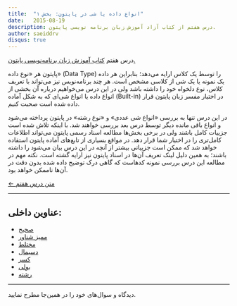 ```yaml
---
title:  "انواع داده یا شی در پایتون: بخش ۱"
date:   2015-08-19
description: درس هفتم از کتاب آزاد آموزش زبان برنامه نویسی پایتون.
author: saeiddrv
disqus: true
---
```


درس هفتم [کتاب آموزش زبان برنامه‌نویسی پایتون.](http://coderz.ir/python)


پایتون هر «نوع داده» (Data Type) را توسط یک کلاس ارایه می‌دهد؛ بنابراین هر داده یک نمونه یا یک شی از کلاسی مشخص است. هر چند برنامه‌نویس نیز می‌تواند با تعریف کلاس، نوع دلخواه خود را داشته باشد ولی در این درس می‌خواهیم درباره آن بخشی از انواع داده یا انواع شی‌ای که به شکل آماده (Built-in) در اختیار مفسر زبان پایتون قرار داده شده است صحبت کنیم.

در این درس تنها به بررسی «انواع شی عددی» و «نوع رشته» در پایتون پرداخته می‌شود و انواع باقی مانده دیگر توسط درس بعد بررسی خواهند شد. با اینکه تلاش شده است جزییات کامل باشند ولی در برخی بخش‌ها مطالعه اسناد رسمی پایتون می‌تواند اطلاعات کامل‌تری را در اختیار شما قرار دهد. در مواقع بسیاری از تابع‌های آماده پایتون استفاده خواهد شد که ممکن است جزییاتی بیشتر از آنچه در این درس بیان می‌شود را داشته باشند؛ به همین دلیل لینک تعریف آن‌ها در اسناد پایتون نیز ارایه گشته است. نکته مهم در مطالعه این درس بررسی نمونه کدهاست که گاهی درک توضیح داده شده بدون دقت در آن‌ها ناممکن خواهد بود.


[← متن درس هفتم](https://python.coderz.ir/lessons/l07.html)

---
عناوین داخلی:
---
* [صحیح](https://python.coderz.ir/lessons/l07.html#id2)
* [ممیز شناور](https://python.coderz.ir/lessons/l07.html#id3)
* [مختلط](https://python.coderz.ir/lessons/l07.html#id4)
* [دسیمال](https://python.coderz.ir/lessons/l07.html#id5)
* [کسر](https://python.coderz.ir/lessons/l07.html#id6)
* [بولی](https://python.coderz.ir/lessons/l07.html#id7)
* [رشته](https://python.coderz.ir/lessons/l07.html#id8)

---

دیدگاه و سوال‌های خود را در همین‌جا مطرح نمایید.
